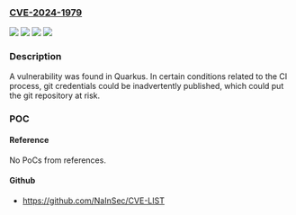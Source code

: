 ### [CVE-2024-1979](https://cve.mitre.org/cgi-bin/cvename.cgi?name=CVE-2024-1979)
![](https://img.shields.io/static/v1?label=Product&message=Red%20Hat%20build%20of%20Quarkus&color=blue)
![](https://img.shields.io/static/v1?label=Product&message=quarkus&color=blue)
![](https://img.shields.io/static/v1?label=Version&message=n%2Fa&color=blue)
![](https://img.shields.io/static/v1?label=Vulnerability&message=Exposure%20of%20Sensitive%20Information%20to%20an%20Unauthorized%20Actor&color=brighgreen)

### Description

A vulnerability was found in Quarkus. In certain conditions related to the CI process, git credentials could be inadvertently published, which could put the git repository at risk.

### POC

#### Reference
No PoCs from references.

#### Github
- https://github.com/NaInSec/CVE-LIST

